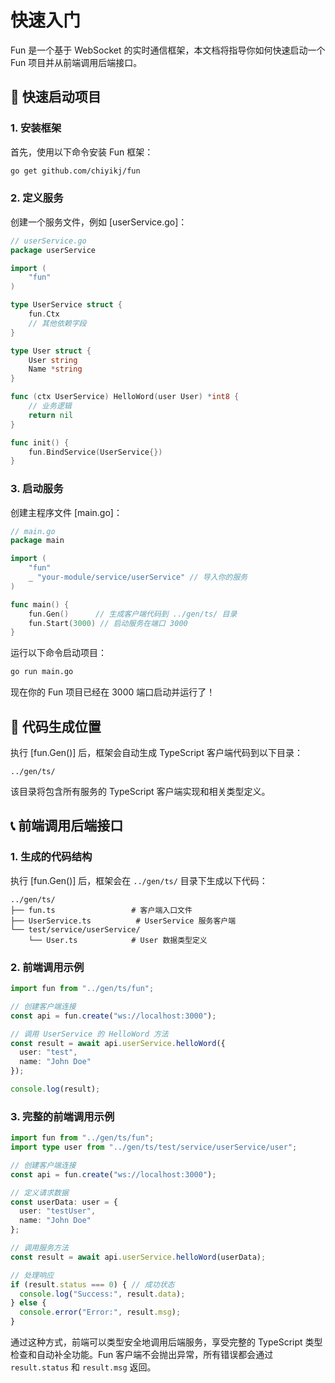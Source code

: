 # 快速入门

Fun 是一个基于 WebSocket 的实时通信框架，本文档将指导你如何快速启动一个 Fun 项目并从前端调用后端接口。

## 🚀 快速启动项目

### 1. 安装框架

首先，使用以下命令安装 Fun 框架：

```bash
go get github.com/chiyikj/fun
```


### 2. 定义服务

创建一个服务文件，例如 [userService.go]：

```go
// userService.go
package userService

import (
    "fun"
)

type UserService struct {
    fun.Ctx
    // 其他依赖字段
}

type User struct {
    User string
    Name *string
}

func (ctx UserService) HelloWord(user User) *int8 {
    // 业务逻辑
    return nil
}

func init() {
    fun.BindService(UserService{})
}
```


### 3. 启动服务

创建主程序文件 [main.go]：

```go
// main.go
package main

import (
    "fun"
    _ "your-module/service/userService" // 导入你的服务
)

func main() {
    fun.Gen()      // 生成客户端代码到 ../gen/ts/ 目录
    fun.Start(3000) // 启动服务在端口 3000
}
```


运行以下命令启动项目：

```bash
go run main.go
```


现在你的 Fun 项目已经在 3000 端口启动并运行了！

## 📁 代码生成位置

执行 [fun.Gen()] 后，框架会自动生成 TypeScript 客户端代码到以下目录：

```
../gen/ts/
```


该目录将包含所有服务的 TypeScript 客户端实现和相关类型定义。

## 📞 前端调用后端接口

### 1. 生成的代码结构

执行 [fun.Gen()] 后，框架会在 `../gen/ts/` 目录下生成以下代码：

```
../gen/ts/
├── fun.ts                 # 客户端入口文件
├── UserService.ts          # UserService 服务客户端
└── test/service/userService/
    └── User.ts            # User 数据类型定义
```


### 2. 前端调用示例

```typescript
import fun from "../gen/ts/fun";

// 创建客户端连接
const api = fun.create("ws://localhost:3000");

// 调用 UserService 的 HelloWord 方法
const result = await api.userService.helloWord({
  user: "test",
  name: "John Doe"
});

console.log(result);
```


### 3. 完整的前端调用示例

```typescript
import fun from "../gen/ts/fun";
import type user from "../gen/ts/test/service/userService/user";

// 创建客户端连接
const api = fun.create("ws://localhost:3000");

// 定义请求数据
const userData: user = {
  user: "testUser",
  name: "John Doe"
};

// 调用服务方法
const result = await api.userService.helloWord(userData);

// 处理响应
if (result.status === 0) { // 成功状态
  console.log("Success:", result.data);
} else {
  console.error("Error:", result.msg);
}
```


通过这种方式，前端可以类型安全地调用后端服务，享受完整的 TypeScript 类型检查和自动补全功能。Fun 客户端不会抛出异常，所有错误都会通过 `result.status` 和 `result.msg` 返回。

